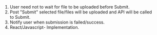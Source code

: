1. User need not to wait for file to be uploaded before Submit.
2. Post "Submit" selected file/files will be uploaded and API will be called to Submit.
3. Notify user when submission is failed/success.
4. React/Javascript- Implementation.